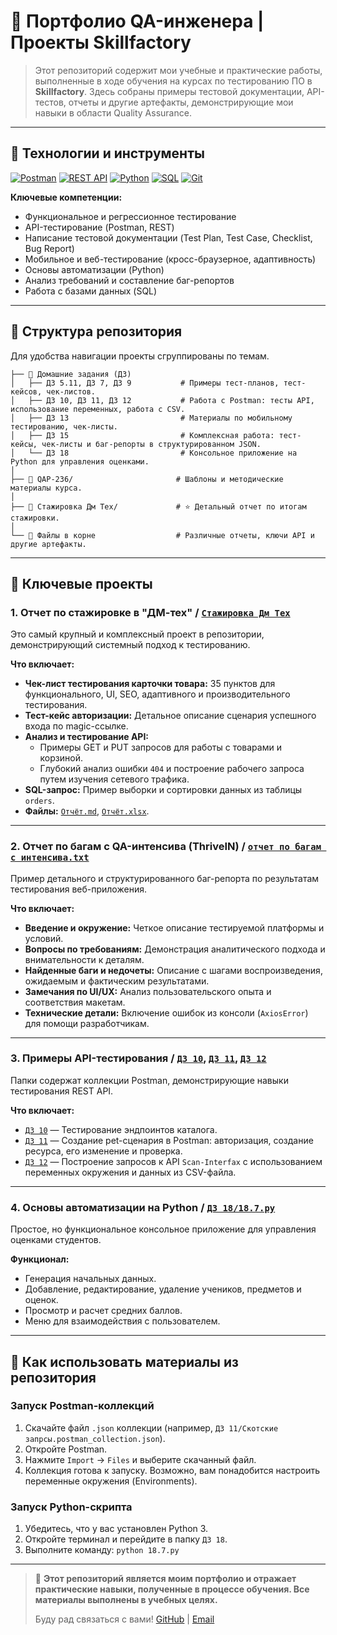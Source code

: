 # 🧪 Портфолио QA-инженера | Проекты Skillfactory

> Этот репозиторий содержит мои учебные и практические работы, выполненные в ходе обучения на курсах по тестированию ПО в **Skillfactory**. Здесь собраны примеры тестовой документации, API-тестов, отчеты и другие артефакты, демонстрирующие мои навыки в области Quality Assurance.

---

## 🔧 Технологии и инструменты

[![Postman](https://img.shields.io/badge/Postman-FF6C37?style=for-the-badge&logo=postman&logoColor=white)](https://www.postman.com/)
[![REST API](https://img.shields.io/badge/REST%20API-02569B?style=for-the-badge&logo=restapi&logoColor=white)](https://www.postman.com/)
[![Python](https://img.shields.io/badge/Python-3776AB?style=for-the-badge&logo=python&logoColor=white)](https://www.python.org/)
[![SQL](https://img.shields.io/badge/SQL-4479A1?style=for-the-badge&logo=sql&logoColor=white)](https://www.mysql.com/)
[![Git](https://img.shields.io/badge/Git-F05032?style=for-the-badge&logo=git&logoColor=white)](https://git-scm.com/)

**Ключевые компетенции:**
- Функциональное и регрессионное тестирование
- API-тестирование (Postman, REST)
- Написание тестовой документации (Test Plan, Test Case, Checklist, Bug Report)
- Мобильное и веб-тестирование (кросс-браузерное, адаптивность)
- Основы автоматизации (Python)
- Анализ требований и составление баг-репортов
- Работа с базами данных (SQL)

---

## 📁 Структура репозитория

Для удобства навигации проекты сгруппированы по темам.

```
├── 📂 Домашние задания (ДЗ)
│   ├── ДЗ 5.11, ДЗ 7, ДЗ 9           # Примеры тест-планов, тест-кейсов, чек-листов.
│   ├── ДЗ 10, ДЗ 11, ДЗ 12           # Работа с Postman: тесты API, использование переменных, работа с CSV.
│   ├── ДЗ 13                         # Материалы по мобильному тестированию, чек-листы.
│   ├── ДЗ 15                         # Комплексная работа: тест-кейсы, чек-листы и баг-репорты в структурированном JSON.
│   └── ДЗ 18                         # Консольное приложение на Python для управления оценками.
│
├── 📂 QAP-236/                       # Шаблоны и методические материалы курса.
│
├── 📂 Стажировка Дм Тех/             # ⭐ Детальный отчет по итогам стажировки.
│
└── 📄 Файлы в корне                  # Различные отчеты, ключи API и другие артефакты.
```

---

## 🌟 Ключевые проекты

### 1. Отчет по стажировке в "ДМ-тех" / [`Стажировка Дм Тех`](./Стажировка%20Дм%20Тех/)

Это самый крупный и комплексный проект в репозитории, демонстрирующий системный подход к тестированию.

**Что включает:**
- **Чек-лист тестирования карточки товара:** 35 пунктов для функционального, UI, SEO, адаптивного и производительного тестирования.
- **Тест-кейс авторизации:** Детальное описание сценария успешного входа по magic-ссылке.
- **Анализ и тестирование API:**
  - Примеры GET и PUT запросов для работы с товарами и корзиной.
  - Глубокий анализ ошибки `404` и построение рабочего запроса путем изучения сетевого трафика.
- **SQL-запрос:** Пример выборки и сортировки данных из таблицы `orders`.
- **Файлы:** [`Отчёт.md`](./Стажировка%20Дм%20Тех/Отчёт.md), [`Отчёт.xlsx`](./Стажировка%20Дм%20Тех/Отчёт.xlsx).

---

### 2. Отчет по багам с QA-интенсива (ThriveIN) / [`отчет по багам с интенсива.txt`](./отчет%20по%20багам%20с%20интенсива.txt)

Пример детального и структурированного баг-репорта по результатам тестирования веб-приложения.

**Что включает:**
- **Введение и окружение:** Четкое описание тестируемой платформы и условий.
- **Вопросы по требованиям:** Демонстрация аналитического подхода и внимательности к деталям.
- **Найденные баги и недочеты:** Описание с шагами воспроизведения, ожидаемым и фактическим результатами.
- **Замечания по UI/UX:** Анализ пользовательского опыта и соответствия макетам.
- **Технические детали:** Включение ошибок из консоли (`AxiosError`) для помощи разработчикам.

---

### 3. Примеры API-тестирования / [`ДЗ 10`](./ДЗ%2010/), [`ДЗ 11`](./ДЗ%2011/), [`ДЗ 12`](./ДЗ%2012/)

Папки содержат коллекции Postman, демонстрирующие навыки тестирования REST API.

**Что включает:**
- [`ДЗ 10`](./ДЗ%2010/DZ.postman_collection.json) — Тестирование эндпоинтов каталога.
- [`ДЗ 11`](./ДЗ%2011/Скотские%20запрсы.postman_collection.json) — Создание pet-сценария в Postman: авторизация, создание ресурса, его изменение и проверка.
- [`ДЗ 12`](./ДЗ%2012/) — Построение запросов к API `Scan-Interfax` с использованием переменных окружения и данных из CSV-файла.

---

### 4. Основы автоматизации на Python / [`ДЗ 18/18.7.py`](./ДЗ%2018/18.7.py)

Простое, но функциональное консольное приложение для управления оценками студентов.

**Функционал:**
- Генерация начальных данных.
- Добавление, редактирование, удаление учеников, предметов и оценок.
- Просмотр и расчет средних баллов.
- Меню для взаимодействия с пользователем.

---

## 🚀 Как использовать материалы из репозитория

### Запуск Postman-коллекций
1.  Скачайте файл `.json` коллекции (например, `ДЗ 11/Скотские запрсы.postman_collection.json`).
2.  Откройте Postman.
3.  Нажмите `Import` -> `Files` и выберите скачанный файл.
4.  Коллекция готова к запуску. Возможно, вам понадобится настроить переменные окружения (Environments).

### Запуск Python-скрипта
1.  Убедитесь, что у вас установлен Python 3.
2.  Откройте терминал и перейдите в папку `ДЗ 18`.
3.  Выполните команду: `python 18.7.py`

---

> 💼 **Этот репозиторий является моим портфолио и отражает практические навыки, полученные в процессе обучения. Все материалы выполнены в учебных целях.**
>
> Буду рад связаться с вами!
> [GitHub](https://github.com/Mastersuek) | [Email](mailto:smsuek42@gmail.com)
